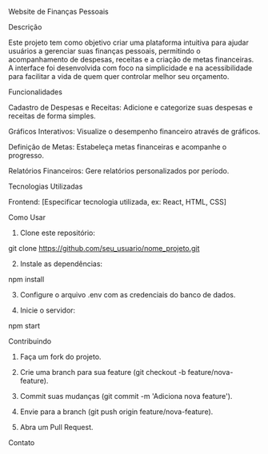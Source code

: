 Website de Finanças Pessoais

Descrição

Este projeto tem como objetivo criar uma plataforma intuitiva para ajudar usuários a gerenciar suas finanças pessoais, permitindo o acompanhamento de despesas, receitas e a criação de metas financeiras. A interface foi desenvolvida com foco na simplicidade e na acessibilidade para facilitar a vida de quem quer controlar melhor seu orçamento.

Funcionalidades

Cadastro de Despesas e Receitas: Adicione e categorize suas despesas e receitas de forma simples.

Gráficos Interativos: Visualize o desempenho financeiro através de gráficos.

Definição de Metas: Estabeleça metas financeiras e acompanhe o progresso.

Relatórios Financeiros: Gere relatórios personalizados por período.


Tecnologias Utilizadas

Frontend: [Especificar tecnologia utilizada, ex: React, HTML, CSS]

Como Usar

1. Clone este repositório:

git clone https://github.com/seu_usuario/nome_projeto.git


2. Instale as dependências:

npm install


3. Configure o arquivo .env com as credenciais do banco de dados.


4. Inicie o servidor:

npm start



Contribuindo

1. Faça um fork do projeto.


2. Crie uma branch para sua feature (git checkout -b feature/nova-feature).


3. Commit suas mudanças (git commit -m 'Adiciona nova feature').


4. Envie para a branch (git push origin feature/nova-feature).


5. Abra um Pull Request.



Contato 
